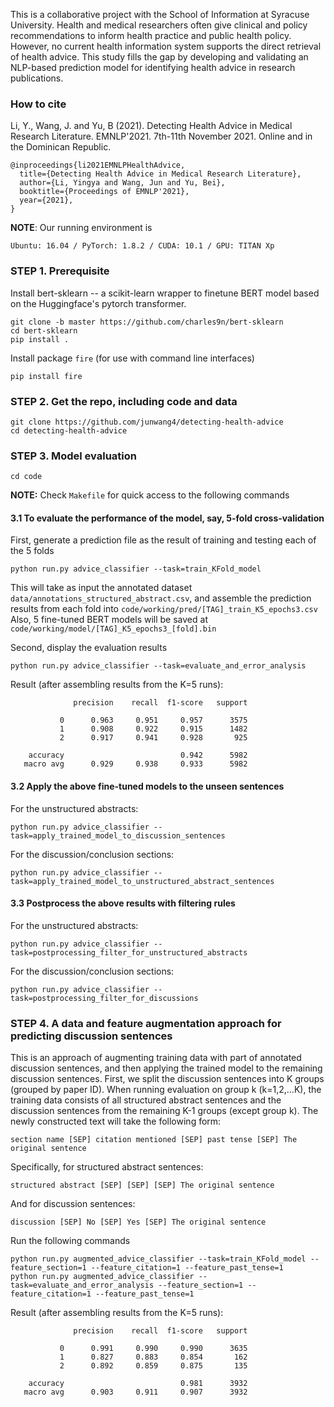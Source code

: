 This is a collaborative project with the School of Information at Syracuse University. 
Health and medical researchers often give clinical and policy recommendations to inform health practice and public health policy. 
However, no current health information system supports the direct retrieval of health advice. This study fills the gap by developing and validating an NLP-based prediction model for identifying health advice in research publications. 

### How to cite
Li, Y., Wang, J. and Yu, B (2021).
Detecting Health Advice in Medical Research Literature.
EMNLP'2021. 7th-11th November 2021.
Online and in the Dominican Republic.

```
@inproceedings{li2021EMNLPHealthAdvice,
  title={Detecting Health Advice in Medical Research Literature},
  author={Li, Yingya and Wang, Jun and Yu, Bei},
  booktitle={Proceedings of EMNLP'2021},
  year={2021},
}
```

**NOTE**: Our running environment is 
```
Ubuntu: 16.04 / PyTorch: 1.8.2 / CUDA: 10.1 / GPU: TITAN Xp
```

### STEP 1. Prerequisite

Install bert-sklearn --
a scikit-learn wrapper to finetune BERT model based on the Huggingface's pytorch transformer.
```
git clone -b master https://github.com/charles9n/bert-sklearn
cd bert-sklearn
pip install .
```

Install package `fire` (for use with command line interfaces)
```
pip install fire
```


### STEP 2. Get the repo, including code and data
```
git clone https://github.com/junwang4/detecting-health-advice
cd detecting-health-advice
```

### STEP 3. Model evaluation
```
cd code
```
**NOTE:** Check `Makefile` for quick access to the following commands

#### 3.1 To evaluate the performance of the model, say, 5-fold cross-validation 

First, generate a prediction file as the result of training and testing each of the 5 folds
```
python run.py advice_classifier --task=train_KFold_model
```
This will take as input the annotated dataset `data/annotations_structured_abstract.csv`,
and assemble the prediction results from each fold into `code/working/pred/[TAG]_train_K5_epochs3.csv`
Also, 5 fine-tuned BERT models will be saved at `code/working/model/[TAG]_K5_epochs3_[fold].bin`

Second, display the evaluation results

```
python run.py advice_classifier --task=evaluate_and_error_analysis
```

Result (after assembling results from the K=5 runs):
```
              precision    recall  f1-score   support

           0      0.963     0.951     0.957      3575
           1      0.908     0.922     0.915      1482
           2      0.917     0.941     0.928       925

    accuracy                          0.942      5982
   macro avg      0.929     0.938     0.933      5982
```

#### 3.2 Apply the above fine-tuned models to the unseen sentences

For the unstructured abstracts:
```
python run.py advice_classifier --task=apply_trained_model_to_discussion_sentences
```
For the discussion/conclusion sections:

```
python run.py advice_classifier --task=apply_trained_model_to_unstructured_abstract_sentences
```

#### 3.3 Postprocess the above results with filtering rules

For the unstructured abstracts:
```
python run.py advice_classifier --task=postprocessing_filter_for_unstructured_abstracts
```
For the discussion/conclusion sections:
```
python run.py advice_classifier --task=postprocessing_filter_for_discussions
```

### STEP 4. A data and feature augmentation approach for predicting discussion sentences

This is an approach of augmenting training data with part of annotated discussion sentences,
and then applying the trained model to the remaining discussion sentences.
First, we split the discussion sentences into K groups (grouped by paper ID).
When running evaluation on group k (k=1,2,...K), 
the training data consists of all structured abstract sentences 
and the discussion sentences from the remaining K-1 groups (except group k).
The newly constructed text will take the following form:
```
section name [SEP] citation mentioned [SEP] past tense [SEP] The original sentence
```

Specifically, for structured abstract sentences:
```
structured abstract [SEP] [SEP] [SEP] The original sentence
```

And for discussion sentences:
```
discussion [SEP] No [SEP] Yes [SEP] The original sentence
```

Run the following commands
```
python run.py augmented_advice_classifier --task=train_KFold_model --feature_section=1 --feature_citation=1 --feature_past_tense=1
python run.py augmented_advice_classifier --task=evaluate_and_error_analysis --feature_section=1 --feature_citation=1 --feature_past_tense=1 
```

Result (after assembling results from the K=5 runs):
```
              precision    recall  f1-score   support

           0      0.991     0.990     0.990      3635
           1      0.827     0.883     0.854       162
           2      0.892     0.859     0.875       135

    accuracy                          0.981      3932
   macro avg      0.903     0.911     0.907      3932
```
